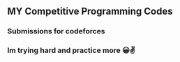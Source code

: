 ## MY Competitive Programming Codes 
### Submissions for codeforces ##
### Im trying hard and practice more :grinning::v:
